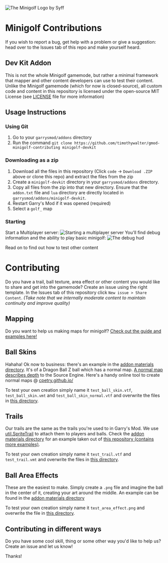 ![The Minigolf Logo by Syff](.github/assets/logo_with_background.png)

# Minigolf Contributions

If you wish to report a bug, get help with a problem or give a suggestion: head over to the Issues tab of this repo and make yourself heard.


## Dev Kit Addon

This is not the whole Minigolf gamemode, but rather a minimal framework that mapper and other content developers can use to test their content. Unlike the Minigolf gamemode (which for now is closed-source), all custom code and content in this repository is licensed under the open-source MIT License (see [LICENSE](LICENSE) file for more information)


## Usage Instructions

### Using Git

1. Go to your `garrysmod/addons` directory
2. Run the command `git clone https://github.com/timothywalter/gmod-minigolf-contributing minigolf-devkit`

### Downloading as a zip

1. Download all the files in this repository (Click `code` -> `Download .ZIP` above or clone this repo) and extract the files from the zip
2. Create a `minigolf-devkit` directory in your `garrysmod/addons` directory. 
3. Copy all files from the zip into that new directory. Ensure that the `addon.txt` file and `lua` directory are directly located in `garrysmod/addons/minigolf-devkit`.
3. Restart Garry's Mod if it was opened (required)
4. Select a `golf_` map

### Starting
Start a Multiplayer server:
![Starting a multiplayer server](.github/assets/local_server.jpg)
You'll find debug information and the ability to play basic minigolf:
![The debug hud](.github/assets/debug_hud.jpg)

Read on to find out how to test other content


# Contributing

Do you have a trail, ball texture, area effect or other content you would like to share and get into the gamemode? Create an issue using the right template. In the Issues tab of this repository click `New issue > Share Content`. _(Take note that we internally moderate content to maintain continuity and improve quality)_


## Mapping

Do you want to help us making maps for minigolf? [Check out the guide and examples here!](MAPPING_GUIDE.md)


## Ball Skins

Hahaha! Ok now to business: there's an example in the [addon materials directory](minigolf-devkit/materials/minigolf/devkit/). It's of a Dragon Ball Z ball which has a normal map. [A normal map describes depth](https://en.wikipedia.org/wiki/Normal_mapping) to the Source Engine. Here's a handy online tool to create normal maps @ [cpetry.github.io/](https://cpetry.github.io/NormalMap-Online/)

To test your own creation simply name it `test_ball_skin.vtf`, `test_ball_skin.vmt` and `test_ball_skin_normal.vtf` and overwrite the files in [this directory](minigolf-devkit/materials/minigolf/devkit/).


## Trails

Our trails are the same as the trails you're used to in Garry's Mod. We use [util.SpriteTrail](https://wiki.facepunch.com/gmod/util.SpriteTrail) to attach them to players and balls. Check the [addon materials directory](minigolf-devkit/materials/minigolf/devkit/) for an example taken out of [this repository (contains more examples)](http://www.frostmournemc.com/gmod/orangebox/garrysmod/materials/trails/).

To test your own creation simply name it `test_trail.vtf` and `test_trail.vmt` and overwrite the files in [this directory](minigolf-devkit/materials/minigolf/devkit/).


## Ball Area Effects

These are the easiest to make. Simply create a `.png` file and imagine the ball in the center of it, creating your art around the middle. An example can be found in the [addon materials directory](minigolf-devkit/materials/minigolf/devkit/)

To test your own creation simply name it `test_area_effect.png` and overwrite the file in [this directory](minigolf-devkit/materials/minigolf/devkit/).


## Contributing in different ways

Do you have some cool skill, thing or some other way you'd like to help us? Create an issue and let us know!

Thanks!